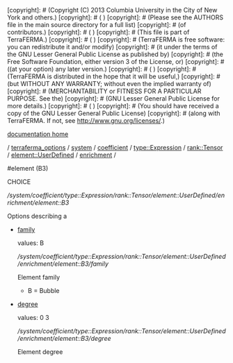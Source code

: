 [copyright]: # (Copyright (C) 2013 Columbia University in the City of New York and others.)
[copyright]: # ( )
[copyright]: # (Please see the AUTHORS file in the main source directory for a full list)
[copyright]: # (of contributors.)
[copyright]: # ( )
[copyright]: # (This file is part of TerraFERMA.)
[copyright]: # ( )
[copyright]: # (TerraFERMA is free software: you can redistribute it and/or modify)
[copyright]: # (it under the terms of the GNU Lesser General Public License as published by)
[copyright]: # (the Free Software Foundation, either version 3 of the License, or)
[copyright]: # ((at your option) any later version.)
[copyright]: # ( )
[copyright]: # (TerraFERMA is distributed in the hope that it will be useful,)
[copyright]: # (but WITHOUT ANY WARRANTY; without even the implied warranty of)
[copyright]: # (MERCHANTABILITY or FITNESS FOR A PARTICULAR PURPOSE. See the)
[copyright]: # (GNU Lesser General Public License for more details.)
[copyright]: # ( )
[copyright]: # (You should have received a copy of the GNU Lesser General Public License)
[copyright]: # (along with TerraFERMA. If not, see <http://www.gnu.org/licenses/>.)

[documentation home](Documentation)

/ [terraferma_options](../../../../../../../terraferma_options) / [system](../../../../../../system) / [coefficient](../../../../../coefficient) / [type::Expression](../../../../type__Expression) / [rank::Tensor](../../../rank__Tensor) / [element::UserDefined](../../element__UserDefined) / [enrichment](../enrichment) /

#element (B3)

CHOICE 

*/system/coefficient/type::Expression/rank::Tensor/element::UserDefined/enrichment/element::B3*

Options describing a

* [family](element__B3/family "child")

    values: B

    */system/coefficient/type::Expression/rank::Tensor/element::UserDefined/enrichment/element::B3/family*

    Element family
    
    - B = Bubble

* [degree](element__B3/degree "child")

    values: 0 3

    */system/coefficient/type::Expression/rank::Tensor/element::UserDefined/enrichment/element::B3/degree*

    Element degree

[autogenerated]: # (This file was automatically generated from the schema file:/home/cwilson/repos/github/TerraFERMA/TerraFERMA/buckettools/schemas/element.rng.)

